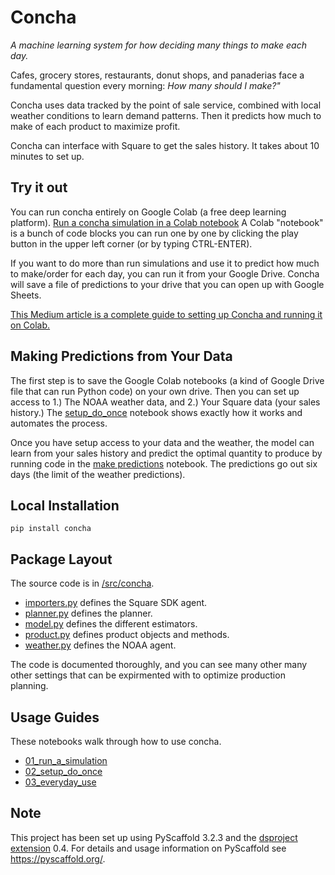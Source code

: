 # Concha

_A machine learning system for how deciding many things to make each day._

Cafes, grocery stores, restaurants, donut shops, and panaderias face a fundamental
 question every morning: _How many should I make?"_
 
 Concha uses data tracked by the point of sale service,
   combined with local weather conditions to learn demand patterns.
   Then it predicts how much to make of each product to maximize profit.
   
Concha can interface with Square to get the sales history. It takes about 10 minutes to set up.
   
## Try it out

You can run concha entirely on Google Colab (a free deep learning platform).
[Run a concha simulation in a Colab notebook](https://colab.research.google.com/github/Ready4theCrush/concha/blob/master/notebooks/01_run_a_simulation.ipynb) A Colab "notebook" is a bunch of code blocks you can run one by one by clicking the play button in the upper left corner (or by typing CTRL-ENTER).

If you want to do more than run simulations and use it to predict how much to make/order for each day, you can run it from your Google Drive. Concha will save a file of predictions to your drive that you can open up with Google Sheets.

[This Medium article is a complete guide to setting up Concha and running it on Colab.](https://medium.com/conchaml/machine-learning-for-how-many-donuts-bagels-etc-to-make-each-day-15e41a1eb86f)

## Making Predictions from Your Data

The first step is to save the Google Colab notebooks (a kind of Google Drive file that can run Python code) on your own drive. Then you can set up access to 1.) The NOAA weather data, and 2.) Your Square data (your sales history.) The [setup_do_once](https://colab.research.google.com/github/Ready4theCrush/concha/blob/master/notebooks/02_setup_do_once.ipynb) notebook shows exactly how it works and automates the process.

Once you have setup access to your data and the weather, the model can learn from your sales history and predict the optimal quantity to produce by running code in the [make predictions](https://colab.research.google.com/github/Ready4theCrush/concha/blob/master/notebooks/03_everyday_use.ipynb) notebook. The predictions go out six days (the limit of the weather predictions).
  
## Local Installation 

`pip install concha`
   
## Package Layout
The source code is in [/src/concha](/src/concha).
 - [importers.py](/src/concha/importers.py) defines the Square SDK agent.
 - [planner.py](/src/concha/planner.py) defines the planner.
 - [model.py](/src/concha/model.py) defines the different estimators.
 - [product.py](/src/concha/product.py) defines product objects and methods.
 - [weather.py](/src/concha/weather.py) defines the NOAA agent.
 
The code is documented thoroughly, and you can see many other many other 
settings that can be expirmented with to optimize production planning.

## Usage Guides
These notebooks walk through how to use concha.
 - [01_run_a_simulation](/notebooks/01_run_a_simulation.ipynb)
 - [02_setup_do_once](/notebooks/02_setup_do_once.ipynb)
 - [03_everyday_use](/notebooks/03_everyday_use.ipynb)

## Note

This project has been set up using PyScaffold 3.2.3 and the [dsproject extension] 0.4.
For details and usage information on PyScaffold see https://pyscaffold.org/.

[conda]: https://docs.conda.io/
[pre-commit]: https://pre-commit.com/
[Jupyter]: https://jupyter.org/
[nbstripout]: https://github.com/kynan/nbstripout
[Google style]: http://google.github.io/styleguide/pyguide.html#38-comments-and-docstrings
[dsproject extension]: https://github.com/pyscaffold/pyscaffoldext-dsproject
